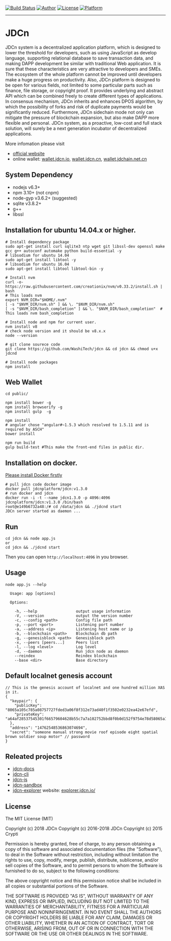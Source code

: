 [![Build Status](https://travis-ci.org/WashiTech/jdcn.svg?branch=master)](https://travis-ci.org/WashiTech/jdcn)
[![Author](https://img.shields.io/badge/author-@WashiTech-blue.svg?style=flat)](http://github.com/WashiTech) 
[![License](https://img.shields.io/badge/license-MIT-yellow.svg?style=flat)](http://jdcnplatform.mit-license.org)
[![Platform](https://img.shields.io/badge/platform-Linux-green.svg?style=flat)](https://github.com/WashiTech/jdcn)
- - -

# JDCn

JDCn system is a decentralized application platform, which is designed to lower the threshold for developers, such as using JavaScript as develop language, supporting relational database to save transaction data, and making DAPP development be similar with traditional Web application. It is sure that these characteristics are very attractive to developers and SMEs. The ecosystem of the whole platform cannot be improved until developers make a huge progress on productivity. Also, JDCn platform is designed to be open for various fields, not limited to some particular parts such as finance, file storage, or copyright proof. It provides underlying and abstract API which can be combined freely to create different types of applications. In consensus mechanism, JDCn inherits and enhances DPOS algorithm, by which the possibility of forks and risk of duplicate payments would be significantly reduced. Furthermore, JDCn sidechain mode not only can mitigate the pressure of blockchain expansion, but also make DAPP more flexible and personal. JDCn system, as a proactive, low-cost and full stack solution, will surely be a next generation incubator of decentralized applications.

More infomation please visit


+ [official website](https://jdcn.io)
+ online wallet: [wallet.jdcn.io](https://wallet.jdcn.io/), [wallet.jdcn.cn](https://wallet.jdchain.cc/), [wallet.jdchain.net.cn](https://wallet.jdchain.net.cn/)

## System Dependency

- nodejs v6.3+
- npm 3.10+ (not cnpm)
- node-gyp v3.6.2+ (suggested)
- sqlite v3.8.2+
- g++
- libssl

## Installation for ubuntu 14.04.x or higher.

```
# Install dependency package
sudo apt-get install curl sqlite3 ntp wget git libssl-dev openssl make gcc g++ autoconf automake python build-essential -y
# libsodium for ubuntu 14.04
sudo apt-get install libtool -y
# libsodium for ubuntu 16.04
sudo apt-get install libtool libtool-bin -y

# Install nvm
curl -o- https://raw.githubusercontent.com/creationix/nvm/v0.33.2/install.sh | bash
# This loads nvm
export NVM_DIR="$HOME/.nvm"
[ -s "$NVM_DIR/nvm.sh" ] && \. "$NVM_DIR/nvm.sh" 
[ -s "$NVM_DIR/bash_completion" ] && \. "$NVM_DIR/bash_completion"  # This loads nvm bash_completion

# Install node and npm for current user.
nvm install v8
# check node version and it should be v8.x.x
node --version

# git clone sourece code
git clone https://github.com/WashiTech/jdcn && cd jdcn && chmod u+x jdcnd

# Install node packages
npm install
```

## Web Wallet

```
cd public/

npm install bower -g
npm install browserify -g
npm install gulp  -g

npm install
# angular chose "angular#~1.5.3 which resolved to 1.5.11 and is required by ASCH"
bower install

npm run build
gulp build-test #This make the front-end files in public dir.
```

## Installation on docker.

[Please install Docker firstly](https://store.docker.com/search?offering=community&type=edition)

```
# pull jdcn code docker image
docker pull jdcnplatform/jdcn:v1.3.0
# run docker and jdcn
docker run -i -t --name jdcn1.3.0 -p 4096:4096 jdcnplatform/jdcn:v1.3.0 /bin/bash
root@e149b6732a48:/# cd /data/jdcn && ./jdcnd start
JDCn server started as daemon ...
```

## Run 

```
cd jdcn && node app.js
or
cd jdcn && ./jdcnd start
```
Then you can open ```http://localhost:4096``` in you browser.

## Usage

```
node app.js --help

  Usage: app [options]

  Options:

    -h, --help                 output usage information
    -V, --version              output the version number
    -c, --config <path>        Config file path
    -p, --port <port>          Listening port number
    -a, --address <ip>         Listening host name or ip
    -b, --blockchain <path>    Blockchain db path
    -g, --genesisblock <path>  Genesisblock path
    -x, --peers [peers...]     Peers list
    -l, --log <level>          Log level
    -d, --daemon               Run jdcn node as daemon
    --reindex                  Reindex blockchain
    --base <dir>               Base directory
```

## Default localnet genesis account

```
// This is the genesis account of localnet and one hundred million XAS in it.
{
  "keypair": {
    "publicKey": "8065a105c785a08757727fded3a06f8f312e73ad40f1f3502e0232ea42e67efd",
    "privateKey": "a64af28537545301f66579604628b55c7a7a102752bbd8f0b0d152f9754e78d58065a105c785a08757727fded3a06f8f312e73ad40f1f3502e0232ea42e67efd"
  },
  "address": "14762548536863074694",
  "secret": "someone manual strong movie roof episode eight spatial brown soldier soup motor" // password
}
```

## Releated projects

- [jdcn-docs](https://github.com/WashiTech/jdcn/tree/master/docs)
- [jdcn-cli](https://github.com/WashiTech/jdcn-cli)
- [jdcn-js](https://github.com/WashiTech/jdcn-js)
- [jdcn-sandbox](https://github.com/WashiTech/jdcn-sandbox-dist)
- [jdcn-explorer] website: [explorer.jdcn.io/](https://explorer.jdcn.io/)

## License

The MIT License (MIT)

Copyright (c) 2018 JDCn
Copyright (c) 2016-2018 JDCn
Copyright (c) 2015 Crypti

Permission is hereby granted, free of charge, to any person obtaining a copy of this software and associated documentation files (the "Software"), to deal in the Software without restriction, including without limitation the rights to use, copy, modify, merge, publish, distribute, sublicense, and/or sell copies of the Software, and to permit persons to whom the Software is furnished to do so, subject to the following conditions:

The above copyright notice and this permission notice shall be included in all copies or substantial portions of the Software.

THE SOFTWARE IS PROVIDED "AS IS", WITHOUT WARRANTY OF ANY KIND, EXPRESS OR IMPLIED, INCLUDING BUT NOT LIMITED TO THE WARRANTIES OF MERCHANTABILITY, FITNESS FOR A PARTICULAR PURPOSE AND NONINFRINGEMENT. IN NO EVENT SHALL THE AUTHORS OR COPYRIGHT HOLDERS BE LIABLE FOR ANY CLAIM, DAMAGES OR OTHER LIABILITY, WHETHER IN AN ACTION OF CONTRACT, TORT OR OTHERWISE, ARISING FROM, OUT OF OR IN CONNECTION WITH THE SOFTWARE OR THE USE OR OTHER DEALINGS IN THE SOFTWARE.

[jdcn-explorer]:https://explorer.jdcn.io/
